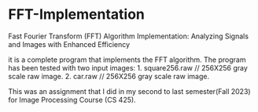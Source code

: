 # FFT-Implementation
Fast Fourier Transform (FFT) Algorithm Implementation: Analyzing Signals and Images with Enhanced Efficiency

it is a complete program that implements the FFT algorithm. The program has been tested with two input images: 1. square256.raw // 256X256 gray scale raw image. 2. car.raw // 256X256 gray scale raw image.

This was an assignment that I did in my second to last semester(Fall 2023) for Image Processing Course (CS 425).
